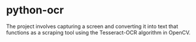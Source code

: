 # python-ocr
The project involves capturing a screen and converting it into text that functions as a scraping tool using the Tesseract-OCR algorithm in OpenCV.
